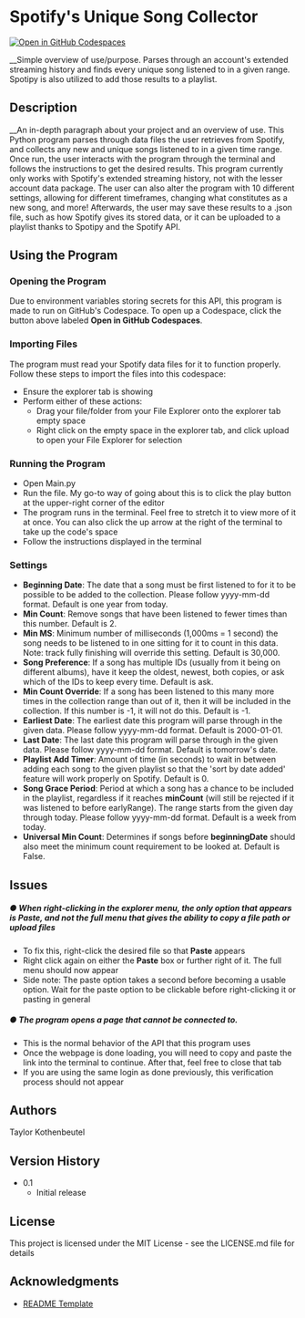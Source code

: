 # Spotify's Unique Song Collector

[![Open in GitHub Codespaces](https://github.com/codespaces/badge.svg)](https://codespaces.new/TKothenbeutel/Unique-Spotify-Songs?quickstart=1)

__Simple overview of use/purpose.
Parses through an account's extended streaming history and finds every unique song listened to in a given range. Spotipy is also utilized to add those results to a playlist.

## Description

__An in-depth paragraph about your project and an overview of use.
This Python program parses through data files the user retrieves from Spotify, and collects any new and unique songs listened to in a given time range. Once run, the user interacts with the program through the terminal and follows the instructions to get the desired results. This program currently only works with Spotify's extended streaming history, not with the lesser account data package. The user can also alter the program with 10 different settings, allowing for different timeframes, changing what constitutes as a new song, and more! Afterwards, the user may save these results to a .json file, such as how Spotify gives its stored data, or it can be uploaded to a playlist thanks to Spotipy and the Spotify API.

## Using the Program

### Opening the Program

Due to environment variables storing secrets for this API, this program is made to run on GitHub's Codespace. To open up a Codespace, click the button above labeled **Open in GitHub Codespaces**.

### Importing Files

The program must read your Spotify data files for it to function properly. Follow these steps to import the files into this codespace:

* Ensure the explorer tab is showing
* Perform either of these actions:
   * Drag your file/folder from your File Explorer onto the explorer tab empty space
   * Right click on the empty space in the explorer tab, and click upload to open your File Explorer for selection

### Running the Program

* Open Main.py
* Run the file. My go-to way of going about this is to click the play button at the upper-right corner of the editor
* The program runs in the terminal. Feel free to stretch it to view more of it at once. You can also click the up arrow at the right of the terminal to take up the code's space
* Follow the instructions displayed in the terminal

### Settings

* **Beginning Date**: The date that a song must be first listened to for it to be possible to be added to the collection. Please follow yyyy-mm-dd format. Default is one year from today.
* **Min Count**: Remove songs that have been listened to fewer times than this number. Default is 2.
* **Min MS**: Minimum number of milliseconds (1,000ms = 1 second) the song needs to be listened to in one sitting for it to count in this data. Note: track fully finishing will override this setting. Default is 30,000.
* **Song Preference**: If a song has multiple IDs (usually from it being on different albums), have it keep the oldest, newest, both copies, or ask which of the IDs to keep every time. Default is ask.
* **Min Count Override**: If a song has been listened to this many more times in the collection range than out of it, then it will be included in the collection. If this number is -1, it will not do this. Default is -1.
* **Earliest Date**: The earliest date this program will parse through in the given data. Please follow yyyy-mm-dd format. Default is 2000-01-01.
* **Last Date**: The last date this program will parse through in the given data. Please follow yyyy-mm-dd format. Default is tomorrow's date.
* **Playlist Add Timer**: Amount of time (in seconds) to wait in between adding each song to the given playlist so that the 'sort by date added' feature will work properly on Spotify. Default is 0.
* **Song Grace Period**: Period at which a song has a chance to be included in the playlist, regardless if it reaches **minCount** (will still be rejected if it was listened to before earlyRange). The range starts from the given day through today. Please follow yyyy-mm-dd format. Default is a week from today.
* **Universal Min Count**: Determines if songs before **beginningDate** should also meet the minimum count requirement to be looked at. Default is False.


## Issues

##### &#9679; When right-clicking in the explorer menu, the only option that appears is **Paste**, and not the full menu that gives the ability to copy a file path or upload files
  * To fix this, right-click the desired file so that **Paste** appears
  * Right click again on either the **Paste** box or further right of it. The full menu should now appear
  * Side note: The paste option takes a second before becoming a usable option. Wait for the paste option to be clickable before right-clicking it or pasting in general
##### &#9679; The program opens a page that cannot be connected to.
  * This is the normal behavior of the API that this program uses
  * Once the webpage is done loading, you will need to copy and paste the link into the terminal to continue. After that, feel free to close that tab
  * If you are using the same login as done previously, this verification process should not appear

## Authors

Taylor Kothenbeutel

## Version History

* 0.1
  * Initial release

## License

This project is licensed under the MIT License - see the LICENSE.md file for details

## Acknowledgments

* [README Template](https://gist.github.com/DomPizzie/7a5ff55ffa9081f2de27c315f5018afc)
